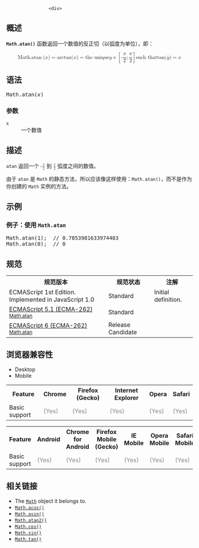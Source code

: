 
                
                  
                    <div>
 <section class="Quick_links" id="Quick_Links"><!-- --></section></div>
<h2 id="Summary" name="Summary">&#x6982;&#x8FF0;</h2>
<p><code><strong>Math.atan()</strong></code>&#xA0;&#x51FD;&#x6570;&#x8FD4;&#x56DE;&#x4E00;&#x4E2A;&#x6570;&#x503C;&#x7684;&#x53CD;&#x6B63;&#x5207;&#xFF08;&#x4EE5;&#x5F27;&#x5EA6;&#x4E3A;&#x5355;&#x4F4D;&#xFF09;&#xFF0C;&#x5373;&#xFF1A;</p>
<p><math display="block"><semantics><mrow><mstyle mathvariant="monospace"><mrow><mo lspace="0em" rspace="thinmathspace">Math.atan</mo><mo stretchy="false">(</mo><mi>x</mi><mo stretchy="false">)</mo></mrow></mstyle><mo>=</mo><mo lspace="0em" rspace="0em">arctan</mo><mo stretchy="false">(</mo><mi>x</mi><mo stretchy="false">)</mo><mo>=</mo><mtext> the unique </mtext><mspace width="thickmathspace"></mspace><mi>y</mi><mo>&#x220A;</mo><mrow><mo>[</mo><mrow><mo>-</mo><mfrac><mi>&#x3C0;</mi><mn>2</mn></mfrac><mo>;</mo><mfrac><mi>&#x3C0;</mi><mn>2</mn></mfrac></mrow><mo>]</mo></mrow><mspace width="thinmathspace"></mspace><mtext>such that</mtext><mspace width="thickmathspace"></mspace><mo lspace="0em" rspace="0em">tan</mo><mo stretchy="false">(</mo><mi>y</mi><mo stretchy="false">)</mo><mo>=</mo><mi>x</mi></mrow><annotation encoding="TeX">\mathtt{\operatorname{Math.atan}(x)} = \arctan(x) = \text{ the unique } \; y \in \left[-\frac{\pi}{2}; \frac{\pi}{2}\right] \, \text{such that} \; \tan(y) = x</annotation></semantics></math></p>
<h2 id="Syntax" name="Syntax">&#x8BED;&#x6CD5;</h2>
<pre class="syntaxbox">
Math.atan(<em>x</em>)</pre>
<h3 id="Parameters" name="Parameters">&#x53C2;&#x6570;</h3>
<dl>
 <dt>
  <code>x</code></dt>
 <dd>
  &#x4E00;&#x4E2A;&#x6570;&#x503C;</dd>
</dl>
<h2 id="Description" name="Description">&#x63CF;&#x8FF0;</h2>
<p><code>atan</code> &#x8FD4;&#x56DE;&#x4E00;&#x4E2A;&#xA0;<math><semantics><mrow><mo>-</mo><mfrac><mi>&#x3C0;</mi><mn>2</mn></mfrac></mrow><annotation encoding="TeX">-\frac{\pi}{2}</annotation></semantics></math> &#x5230;&#xA0;<math><semantics><mfrac><mi>&#x3C0;</mi><mn>2</mn></mfrac><annotation encoding="TeX">\frac{\pi}{2}</annotation></semantics></math> &#x5F27;&#x5EA6;&#x4E4B;&#x95F4;&#x7684;&#x6570;&#x503C;&#x3002;</p>
<p>&#x7531;&#x4E8E; <code>atan</code> &#x662F; <code>Math</code>&#xA0;&#x7684;&#x9759;&#x6001;&#x65B9;&#x6CD5;&#xFF0C;&#x6240;&#x4EE5;&#x5E94;&#x8BE5;&#x50CF;&#x8FD9;&#x6837;&#x4F7F;&#x7528;&#xFF1A;<code>Math.atan()</code>&#xFF0C;&#x800C;&#x4E0D;&#x662F;&#x4F5C;&#x4E3A;&#x4F60;&#x521B;&#x5EFA;&#x7684;&#xA0;<code>Math</code> &#x5B9E;&#x4F8B;&#x7684;&#x65B9;&#x6CD5;&#x3002;</p>
<h2 id="Examples" name="Examples">&#x793A;&#x4F8B;</h2>
<h3 id="Example:_Using_Math.atan" name="Example:_Using_Math.atan">&#x4F8B;&#x5B50;&#xFF1A;&#x4F7F;&#x7528;&#xA0;<code>Math.atan</code></h3>
<pre class="brush:js">
Math.atan(1);  // 0.7853981633974483
Math.atan(0);  // 0
</pre>
<h2 id=".E8.A7.84.E8.8C.83">&#x89C4;&#x8303;</h2>
<table class="standard-table">
 <tbody>
  <tr>
   <th scope="col">&#x89C4;&#x8303;&#x7248;&#x672C;</th>
   <th scope="col">&#x89C4;&#x8303;&#x72B6;&#x6001;</th>
   <th scope="col">&#x6CE8;&#x89E3;</th>
  </tr>
  <tr>
   <td>ECMAScript 1st Edition. Implemented in JavaScript 1.0</td>
   <td>Standard</td>
   <td>Initial definition.</td>
  </tr>
  <tr>
   <td><a class="external" href="http://www.ecma-international.org/ecma-262/5.1/#sec-15.8.2.4" hreflang="en" lang="en">ECMAScript 5.1 (ECMA-262)<br><small lang="zh-CN">Math.atan</small></a></td>
   <td><span class="spec-Standard">Standard</span></td>
   <td>&#xA0;</td>
  </tr>
  <tr>
   <td><a class="external" href="http://people.mozilla.org/~jorendorff/es6-draft.html#sec-math.atan" hreflang="en" lang="en">ECMAScript 6 (ECMA-262)<br><small lang="zh-CN">Math.atan</small></a></td>
   <td><span class="spec-RC">Release Candidate</span></td>
   <td>&#xA0;</td>
  </tr>
 </tbody>
</table>
<h2 id=".E6.B5.8F.E8.A7.88.E5.99.A8.E5.85.BC.E5.AE.B9.E6.80.A7">&#x6D4F;&#x89C8;&#x5668;&#x517C;&#x5BB9;&#x6027;</h2>
<p></p><div class="htab"> 
    <a id="AutoCompatibilityTable" name="AutoCompatibilityTable"></a> 
    <ul> 
        <li class="selected"><a>Desktop</a></li> 
        <li><a>Mobile</a></li> 
    </ul> 
</div><p></p>
<div id="compat-desktop">
 <table class="compat-table">
  <tbody>
   <tr>
    <th>Feature</th>
    <th>Chrome</th>
    <th>Firefox (Gecko)</th>
    <th>Internet Explorer</th>
    <th>Opera</th>
    <th>Safari</th>
   </tr>
   <tr>
    <td>Basic support</td>
    <td><span style="color: #888;" title="Please update this with the earliest version of support.">(Yes)</span></td>
    <td><span style="color: #888;" title="Please update this with the earliest version of support.">(Yes)</span></td>
    <td><span style="color: #888;" title="Please update this with the earliest version of support.">(Yes)</span></td>
    <td><span style="color: #888;" title="Please update this with the earliest version of support.">(Yes)</span></td>
    <td><span style="color: #888;" title="Please update this with the earliest version of support.">(Yes)</span></td>
   </tr>
  </tbody>
 </table>
</div>
<div id="compat-mobile">
 <table class="compat-table">
  <tbody>
   <tr>
    <th>Feature</th>
    <th>Android</th>
    <th>Chrome for Android</th>
    <th>Firefox Mobile (Gecko)</th>
    <th>IE Mobile</th>
    <th>Opera Mobile</th>
    <th>Safari Mobile</th>
   </tr>
   <tr>
    <td>Basic support</td>
    <td><span style="color: #888;" title="Please update this with the earliest version of support.">(Yes)</span></td>
    <td><span style="color: #888;" title="Please update this with the earliest version of support.">(Yes)</span></td>
    <td><span style="color: #888;" title="Please update this with the earliest version of support.">(Yes)</span></td>
    <td><span style="color: #888;" title="Please update this with the earliest version of support.">(Yes)</span></td>
    <td><span style="color: #888;" title="Please update this with the earliest version of support.">(Yes)</span></td>
    <td><span style="color: #888;" title="Please update this with the earliest version of support.">(Yes)</span></td>
   </tr>
  </tbody>
 </table>
</div>
<h2 id="See_also" name="See_also">&#x76F8;&#x5173;&#x94FE;&#x63A5;</h2>
<ul>
 <li>The <a href="/zh-CN/docs/Web/JavaScript/Reference/Global_Objects/Math" title="Math&#xA0;&#x4E3A;&#x65B9;&#x4FBF;&#x6570;&#x5B66;&#x8BA1;&#x7B97;&#x6240;&#x9700;&#x7684;&#x5E38;&#x91CF;&#x548C;&#x51FD;&#x6570;&#x63D0;&#x4F9B;&#x4E86;&#x5C5E;&#x6027;&#x548C;&#x65B9;&#x6CD5;.&#x8BE5;&#x5185;&#x7F6E;&#x5BF9;&#x8C61;&#x4E0D;&#x662F;&#x51FD;&#x6570;&#x5BF9;&#x8C61;."><code>Math</code></a> object it belongs to.</li>
 <li><a href="/zh-CN/docs/Web/JavaScript/Reference/Global_Objects/Math/acos" title="Math.acos()&#xA0;&#x8FD4;&#x56DE;&#x4E00;&#x4E2A;&#x6570;&#x7684;&#x53CD;&#x4F59;&#x5F26;&#x503C;&#xFF08;&#x5355;&#x4F4D;&#x4E3A;&#x5F27;&#x5EA6;&#xFF09;&#xFF0C;&#x5373;&#xFF1A;"><code>Math.acos()</code></a></li>
 <li><a href="/zh-CN/docs/Web/JavaScript/Reference/Global_Objects/Math/asin" title="Math.asin()&#xA0;&#x65B9;&#x6CD5;&#x8FD4;&#x56DE;&#x4E00;&#x4E2A;&#x6570;&#x503C;&#x7684;&#x53CD;&#x6B63;&#x5F26;&#xFF08;&#x5355;&#x4F4D;&#x4E3A;&#x5F27;&#x5EA6;&#xFF09;&#xFF0C;&#x5373;&#xFF1A;"><code>Math.asin()</code></a></li>
 <li><a href="/zh-CN/docs/Web/JavaScript/Reference/Global_Objects/Math/atan2" title="Math.atan2() &#x8FD4;&#x56DE;&#x5176;&#x53C2;&#x6570;&#x6BD4;&#x503C;&#x7684;&#x53CD;&#x6B63;&#x5207;&#x503C;&#x3002;"><code>Math.atan2()</code></a></li>
 <li><a href="/zh-CN/docs/Web/JavaScript/Reference/Global_Objects/Math/cos" title="Math.cos() &#x51FD;&#x6570;&#x8FD4;&#x56DE;&#x4E00;&#x4E2A;&#x6570;&#x503C;&#x7684;&#x4F59;&#x5F26;&#x503C;&#x3002;"><code>Math.cos()</code></a></li>
 <li><a href="/zh-CN/docs/Web/JavaScript/Reference/Global_Objects/Math/sin" title="Math.sin() &#x51FD;&#x6570;&#x8FD4;&#x56DE;&#x4E00;&#x4E2A;&#x6570;&#x503C;&#x7684;&#x6B63;&#x5F26;&#x503C;&#x3002;"><code>Math.sin()</code></a></li>
 <li><a href="/zh-CN/docs/Web/JavaScript/Reference/Global_Objects/Math/tan" title="Math.tan() &#x65B9;&#x6CD5;&#x8FD4;&#x56DE;&#x4E00;&#x4E2A;&#x6570;&#x503C;&#x7684;&#x6B63;&#x5207;&#x503C;&#x3002;"><code>Math.tan()</code></a></li>
</ul>
                  
                
              